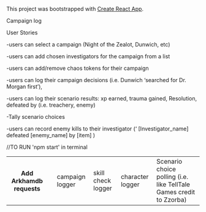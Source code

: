 This project was bootstrapped with [Create React App](https://github.com/facebook/create-react-app).

Campaign log

User Stories

-users can select a campaign (Night of the Zealot, Dunwich, etc)

-users can add chosen investigators for the campaign from a list 

-users can add/remove chaos tokens for their campaign

-users can log their campaign decisions (i.e. Dunwich ‘searched for Dr. Morgan first’), 

-users can log their scenario results: xp earned, trauma gained, Resolution, defeated by (i.e. treachery, enemy)

-Tally scenario choices

-users can record enemy kills to their investigator
(‘ [Investigator_name] defeated [enemy_name] by [item] )



//TO RUN
'npm start' in terminal





<table>

<th>Add Arkhamdb requests<th>
<td>campaign logger</td>

<td>skill check logger</td>

<td>character logger</td>

<td>Scenario choice polling (i.e. like TellTale Games credit to Zzorba) </td>

</table>
